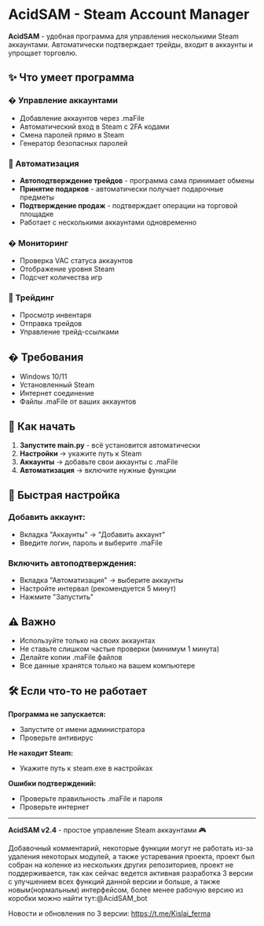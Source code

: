 # AcidSAM - Steam Account Manager

**AcidSAM** - удобная программа для управления несколькими Steam аккаунтами. Автоматически подтверждает трейды, входит в аккаунты и упрощает торговлю.

## ✨ Что умеет программа

### � Управление аккаунтами
- Добавление аккаунтов через .maFile
- Автоматический вход в Steam с 2FA кодами
- Смена паролей прямо в Steam
- Генератор безопасных паролей

### 🤖 Автоматизация
- **Автоподтверждение трейдов** - программа сама принимает обмены
- **Принятие подарков** - автоматически получает подарочные предметы  
- **Подтверждение продаж** - подтверждает операции на торговой площадке
- Работает с несколькими аккаунтами одновременно

### � Мониторинг
- Проверка VAC статуса аккаунтов
- Отображение уровня Steam
- Подсчет количества игр

### 🎯 Трейдинг
- Просмотр инвентаря
- Отправка трейдов
- Управление трейд-ссылками

## � Требования

- Windows 10/11
- Установленный Steam
- Интернет соединение
- Файлы .maFile от ваших аккаунтов

## 🚀 Как начать

1. **Запустите main.py** - всё установится автоматически
2. **Настройки** → укажите путь к Steam
3. **Аккаунты** → добавьте свои аккаунты с .maFile
4. **Автоматизация** → включите нужные функции

## 📖 Быстрая настройка

### Добавить аккаунт:
- Вкладка "Аккаунты" → "Добавить аккаунт" 
- Введите логин, пароль и выберите .maFile

### Включить автоподтверждения:
- Вкладка "Автоматизация" → выберите аккаунты
- Настройте интервал (рекомендуется 5 минут)
- Нажмите "Запустить"

## ⚠️ Важно

- Используйте только на своих аккаунтах
- Не ставьте слишком частые проверки (минимум 1 минута)
- Делайте копии .maFile файлов
- Все данные хранятся только на вашем компьютере

## 🛠 Если что-то не работает

**Программа не запускается:**
- Запустите от имени администратора
- Проверьте антивирус

**Не находит Steam:**
- Укажите путь к steam.exe в настройках

**Ошибки подтверждений:**
- Проверьте правильность .maFile и пароля
- Проверьте интернет

---

**AcidSAM v2.4** - простое управление Steam аккаунтами 🎮

Добавочный комментарий, некоторые функции могут не работать из-за удаления некоторых модулей, а также устаревания проекта, проект был собран на коленке из нескольких других репозиториев, проект не поддерживается, так как сейчас ведется активная разработка 3 версии с улучшением всех функций данной версии и больше, а также новым(нормальным) интерфейсом, более менее рабочую версию из коробки можно найти тут:@AcidSAM_bot

Новости и обновления по 3 версии: https://t.me/Kislai_ferma